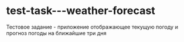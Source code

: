 # test-task---weather-forecast
Тестовое задание - приложение отображающее текущую погоду и прогноз погоды на ближайшие три дня
